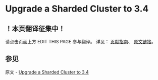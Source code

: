 # Upgrade a Sharded Cluster to 3.4

## ！本页翻译征集中！

请点击页面上方 EDIT THIS PAGE 参与翻译。
详见：
[贡献指南]( https://github.com/JinMuInfo/MongoDB-Manual-zh/blob/master/CONTRIBUTING.md )、
[原文链接](  https://docs.mongodb.com/manual/release-notes/3.4-upgrade-sharded-cluster/  )。

## 参见

原文 - [Upgrade a Sharded Cluster to 3.4]( https://docs.mongodb.com/manual/release-notes/3.4-upgrade-sharded-cluster/ )

